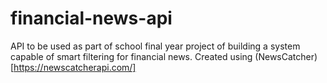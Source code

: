# financial-news-api

API to be used as part of school final year project of building a system capable of smart filtering for financial news. 
Created using (NewsCatcher)[https://newscatcherapi.com/]
